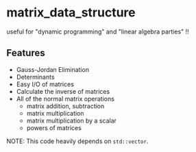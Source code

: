 # matrix_data_structure
useful for "dynamic programming" and "linear algebra parties" !!

## Features
* Gauss-Jordan Elimination
* Determinants
* Easy I/O of matrices 
* Calculate the inverse of matrices
* All of the normal matrix operations
  - matrix addition, subtraction
  - matrix multiplication
  - matrix multiplication by a scalar
  - powers of matrices 

NOTE: This code heavily depends on `std::vector`.
